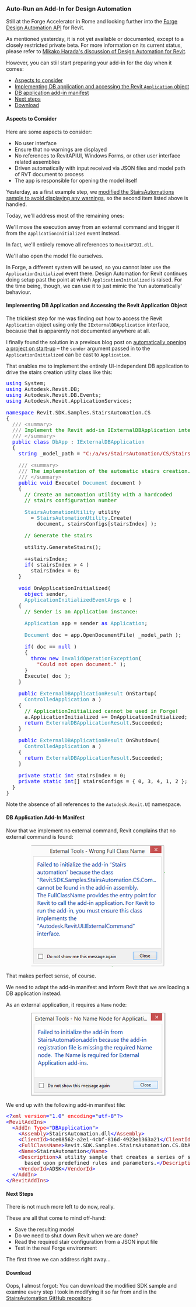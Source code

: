 <head>
<meta http-equiv="Content-Type" content="text/html; charset=utf-8">
<link rel="stylesheet" type="text/css" href="bc.css">
<script src="https://cdn.rawgit.com/google/code-prettify/master/loader/run_prettify.js" type="text/javascript"></script>
</head>

<!---

the #RevitAPI @AutodeskRevit #bim #dynamobim @AutodeskForge #ForgeDevCon 

Still at the Forge Accelerator in Rome and looking further into
the Forge Design Automation API for Revit.
Althpough it is not yet available or documented, you can still start preparing your add-in for the day when it comes
&ndash; Aspects to consider
&ndash; Accessing the Revit <code>Application</code> object
&ndash; DB application add-in manifest
&ndash; Next steps...

-->

### Auto-Run an Add-In for Design Automation

Still at the Forge Accelerator in Rome and looking further into
the [Forge](https://autodesk-forge.github.io)
[Design Automation API](https://forge.autodesk.com/en/docs/design-automation/v2/overview) for Revit.

As mentioned yesterday, it is not yet available or documented, except to a closely restricted private beta.
For more information on its current status, please refer to
[Mikako Harada's discussion of Design Automation for Revit](https://fieldofviewblog.wordpress.com/revit).

However, you can stiil start preparing your add-in for the day when it comes:

- [Aspects to consider](#2) 
- [Implementing DB application and accessing the Revit `Application` object](#3) 
- [DB application add-in manifest](#4) 
- [Next steps](#5)
- [Download](#6)


#### <a name="2"></a> Aspects to Consider

Here are some aspects to consider:

- No user interface
- Ensure that no warnings are displayed <!-- <br/>&ndash; done, cf. yesterday's discussion on [swallowing StairsAutomation warnings](http://thebuildingcoder.typepad.com/blog/2018/09/swallowing-stairsautomation-warnings.html) -->
- No references to RevitAPIUI, Windows Forms, or other user interface related assemblies
- Driven automatically with input received via JSON files and model path of RVT document to process
- The app is responsible for opening the model itself

Yesterday, as a first example step,
we [modified the StairsAutomations sample to avoid displaying any warnings](http://thebuildingcoder.typepad.com/blog/2018/09/swallowing-stairsautomation-warnings.html),
so the second item listed above is handled.

Today, we'll address most of the remaining ones:

We'll move the execution away from an external command and trigger it from the `ApplicationInitialized` event instead.

In fact, we'll entirely remove all references to `RevitAPIUI.dll`.

We'll also open the model file ourselves.

In Forge, a different system will be used, so you cannot later use the `ApplicationInitialized` event there.
Design Automation for Revit continues doing setup past the point at which `ApplicationInitialized` is raised.
For the time being, though, we can use it to just mimic the 'run automatically' behaviour.


#### <a name="3"></a> Implementing DB Application and Accessing the Revit Application Object

The trickiest step for me was finding out how to access the Revit `Application` object using only the `IExternalDBApplication` interface, because that is apparently not documented anywhere at all.

I finally found the solution in a previous blog post
on [automatically opening a project on start-up](http://thebuildingcoder.typepad.com/blog/2015/03/automatically-open-a-project-on-startup.html) &ndash;
the `sender` argument passed in to the `ApplicationInitialized` can be cast to `Application`.

That enables me to implement the entirely UI-independent DB application to drive the stairs creation utility class like this:

<pre class="code">
<span style="color:blue;">using</span>&nbsp;System;
<span style="color:blue;">using</span>&nbsp;Autodesk.Revit.DB;
<span style="color:blue;">using</span>&nbsp;Autodesk.Revit.DB.Events;
<span style="color:blue;">using</span>&nbsp;Autodesk.Revit.ApplicationServices;
 
<span style="color:blue;">namespace</span>&nbsp;Revit.SDK.Samples.StairsAutomation.CS
{
&nbsp;&nbsp;<span style="color:gray;">///</span><span style="color:green;">&nbsp;</span><span style="color:gray;">&lt;</span><span style="color:gray;">summary</span><span style="color:gray;">&gt;</span>
&nbsp;&nbsp;<span style="color:gray;">///</span><span style="color:green;">&nbsp;Implement&nbsp;the&nbsp;Revit&nbsp;add-in&nbsp;IExternalDBApplication&nbsp;interface</span>
&nbsp;&nbsp;<span style="color:gray;">///</span><span style="color:green;">&nbsp;</span><span style="color:gray;">&lt;/</span><span style="color:gray;">summary</span><span style="color:gray;">&gt;</span>
&nbsp;&nbsp;<span style="color:blue;">public</span>&nbsp;<span style="color:blue;">class</span>&nbsp;<span style="color:#2b91af;">DbApp</span>&nbsp;:&nbsp;<span style="color:#2b91af;">IExternalDBApplication</span>
&nbsp;&nbsp;{
&nbsp;&nbsp;&nbsp;&nbsp;<span style="color:blue;">string</span>&nbsp;_model_path&nbsp;=&nbsp;<span style="color:#a31515;">&quot;C:/a/vs/StairsAutomation/CS/Stairs_automation_2019_1.rvt&quot;</span>;
 
&nbsp;&nbsp;&nbsp;&nbsp;<span style="color:gray;">///</span><span style="color:green;">&nbsp;</span><span style="color:gray;">&lt;</span><span style="color:gray;">summary</span><span style="color:gray;">&gt;</span>
&nbsp;&nbsp;&nbsp;&nbsp;<span style="color:gray;">///</span><span style="color:green;">&nbsp;The&nbsp;implementation&nbsp;of&nbsp;the&nbsp;automatic&nbsp;stairs&nbsp;creation.</span>
&nbsp;&nbsp;&nbsp;&nbsp;<span style="color:gray;">///</span><span style="color:green;">&nbsp;</span><span style="color:gray;">&lt;/</span><span style="color:gray;">summary</span><span style="color:gray;">&gt;</span>
&nbsp;&nbsp;&nbsp;&nbsp;<span style="color:blue;">public</span>&nbsp;<span style="color:blue;">void</span>&nbsp;Execute(&nbsp;<span style="color:#2b91af;">Document</span>&nbsp;document&nbsp;)
&nbsp;&nbsp;&nbsp;&nbsp;{
&nbsp;&nbsp;&nbsp;&nbsp;&nbsp;&nbsp;<span style="color:green;">//&nbsp;Create&nbsp;an&nbsp;automation&nbsp;utility&nbsp;with&nbsp;a&nbsp;hardcoded&nbsp;</span>
&nbsp;&nbsp;&nbsp;&nbsp;&nbsp;&nbsp;<span style="color:green;">//&nbsp;stairs&nbsp;configuration&nbsp;number</span>
 
&nbsp;&nbsp;&nbsp;&nbsp;&nbsp;&nbsp;<span style="color:#2b91af;">StairsAutomationUtility</span>&nbsp;utility
&nbsp;&nbsp;&nbsp;&nbsp;&nbsp;&nbsp;&nbsp;&nbsp;=&nbsp;<span style="color:#2b91af;">StairsAutomationUtility</span>.Create(
&nbsp;&nbsp;&nbsp;&nbsp;&nbsp;&nbsp;&nbsp;&nbsp;&nbsp;&nbsp;document,&nbsp;stairsConfigs[stairsIndex]&nbsp;);
 
&nbsp;&nbsp;&nbsp;&nbsp;&nbsp;&nbsp;<span style="color:green;">//&nbsp;Generate&nbsp;the&nbsp;stairs</span>
 
&nbsp;&nbsp;&nbsp;&nbsp;&nbsp;&nbsp;utility.GenerateStairs();
 
&nbsp;&nbsp;&nbsp;&nbsp;&nbsp;&nbsp;++stairsIndex;
&nbsp;&nbsp;&nbsp;&nbsp;&nbsp;&nbsp;<span style="color:blue;">if</span>(&nbsp;stairsIndex&nbsp;&gt;&nbsp;4&nbsp;)
&nbsp;&nbsp;&nbsp;&nbsp;&nbsp;&nbsp;&nbsp;&nbsp;stairsIndex&nbsp;=&nbsp;0;
&nbsp;&nbsp;&nbsp;&nbsp;}
 
&nbsp;&nbsp;&nbsp;&nbsp;<span style="color:blue;">void</span>&nbsp;OnApplicationInitialized(
&nbsp;&nbsp;&nbsp;&nbsp;&nbsp;&nbsp;<span style="color:blue;">object</span>&nbsp;sender,
&nbsp;&nbsp;&nbsp;&nbsp;&nbsp;&nbsp;<span style="color:#2b91af;">ApplicationInitializedEventArgs</span>&nbsp;e&nbsp;)
&nbsp;&nbsp;&nbsp;&nbsp;{
&nbsp;&nbsp;&nbsp;&nbsp;&nbsp;&nbsp;<span style="color:green;">//&nbsp;Sender&nbsp;is&nbsp;an&nbsp;Application&nbsp;instance:</span>
 
&nbsp;&nbsp;&nbsp;&nbsp;&nbsp;&nbsp;<span style="color:#2b91af;">Application</span>&nbsp;app&nbsp;=&nbsp;sender&nbsp;<span style="color:blue;">as</span>&nbsp;<span style="color:#2b91af;">Application</span>;
 
&nbsp;&nbsp;&nbsp;&nbsp;&nbsp;&nbsp;<span style="color:#2b91af;">Document</span>&nbsp;doc&nbsp;=&nbsp;app.OpenDocumentFile(&nbsp;_model_path&nbsp;);
 
&nbsp;&nbsp;&nbsp;&nbsp;&nbsp;&nbsp;<span style="color:blue;">if</span>(&nbsp;doc&nbsp;==&nbsp;<span style="color:blue;">null</span>&nbsp;)
&nbsp;&nbsp;&nbsp;&nbsp;&nbsp;&nbsp;{
&nbsp;&nbsp;&nbsp;&nbsp;&nbsp;&nbsp;&nbsp;&nbsp;<span style="color:blue;">throw</span>&nbsp;<span style="color:blue;">new</span>&nbsp;<span style="color:#2b91af;">InvalidOperationException</span>(
&nbsp;&nbsp;&nbsp;&nbsp;&nbsp;&nbsp;&nbsp;&nbsp;&nbsp;&nbsp;<span style="color:#a31515;">&quot;Could&nbsp;not&nbsp;open&nbsp;document.&quot;</span>&nbsp;);
&nbsp;&nbsp;&nbsp;&nbsp;&nbsp;&nbsp;}
&nbsp;&nbsp;&nbsp;&nbsp;&nbsp;&nbsp;Execute(&nbsp;doc&nbsp;);
&nbsp;&nbsp;&nbsp;&nbsp;}
 
&nbsp;&nbsp;&nbsp;&nbsp;<span style="color:blue;">public</span>&nbsp;<span style="color:#2b91af;">ExternalDBApplicationResult</span>&nbsp;OnStartup(
&nbsp;&nbsp;&nbsp;&nbsp;&nbsp;&nbsp;<span style="color:#2b91af;">ControlledApplication</span>&nbsp;a&nbsp;)
&nbsp;&nbsp;&nbsp;&nbsp;{
&nbsp;&nbsp;&nbsp;&nbsp;&nbsp;&nbsp;<span style="color:green;">//&nbsp;ApplicationInitialized&nbsp;cannot&nbsp;be&nbsp;used&nbsp;in&nbsp;Forge!</span>
&nbsp;&nbsp;&nbsp;&nbsp;&nbsp;&nbsp;a.ApplicationInitialized&nbsp;+=&nbsp;OnApplicationInitialized;
&nbsp;&nbsp;&nbsp;&nbsp;&nbsp;&nbsp;<span style="color:blue;">return</span>&nbsp;<span style="color:#2b91af;">ExternalDBApplicationResult</span>.Succeeded;
&nbsp;&nbsp;&nbsp;&nbsp;}
 
&nbsp;&nbsp;&nbsp;&nbsp;<span style="color:blue;">public</span>&nbsp;<span style="color:#2b91af;">ExternalDBApplicationResult</span>&nbsp;OnShutdown(
&nbsp;&nbsp;&nbsp;&nbsp;&nbsp;&nbsp;<span style="color:#2b91af;">ControlledApplication</span>&nbsp;a&nbsp;)
&nbsp;&nbsp;&nbsp;&nbsp;{
&nbsp;&nbsp;&nbsp;&nbsp;&nbsp;&nbsp;<span style="color:blue;">return</span>&nbsp;<span style="color:#2b91af;">ExternalDBApplicationResult</span>.Succeeded;
&nbsp;&nbsp;&nbsp;&nbsp;}
 
&nbsp;&nbsp;&nbsp;&nbsp;<span style="color:blue;">private</span>&nbsp;<span style="color:blue;">static</span>&nbsp;<span style="color:blue;">int</span>&nbsp;stairsIndex&nbsp;=&nbsp;0;
&nbsp;&nbsp;&nbsp;&nbsp;<span style="color:blue;">private</span>&nbsp;<span style="color:blue;">static</span>&nbsp;<span style="color:blue;">int</span>[]&nbsp;stairsConfigs&nbsp;=&nbsp;{&nbsp;0,&nbsp;3,&nbsp;4,&nbsp;1,&nbsp;2&nbsp;};
&nbsp;&nbsp;}
}
</pre>

Note the absence of all references to the `Autodesk.Revit.UI` namespace.


#### <a name="4"></a> DB Application Add-In Manifest

Now that we implement no external command, Revit complains that no external command is found:

<center>
<img src="img/external_command_not_found.png" alt="External command not found" width="366">
</center>

That makes perfect sense, of course.

We need to adapt the add-in manifest and inform Revit that we are loading a DB application instead.

As an external application, it requires a `Name` node:

<center>
<img src="img/external_application_requires_name_node.png" alt="External application requires a Name node" width="369">
</center>

We end up with the following add-in manifest file:

<pre class="code">
<span style="color:blue;">&lt;?</span><span style="color:#a31515;">xml</span><span style="color:blue;">&nbsp;</span><span style="color:red;">version</span><span style="color:blue;">=</span>&quot;<span style="color:blue;">1.0</span>&quot;<span style="color:blue;">&nbsp;</span><span style="color:red;">encoding</span><span style="color:blue;">=</span>&quot;<span style="color:blue;">utf-8</span>&quot;<span style="color:blue;">?&gt;</span>
<span style="color:blue;">&lt;</span><span style="color:#a31515;">RevitAddIns</span><span style="color:blue;">&gt;</span>
<span style="color:blue;">&nbsp;&nbsp;&lt;</span><span style="color:#a31515;">AddIn</span><span style="color:blue;">&nbsp;</span><span style="color:red;">Type</span><span style="color:blue;">=</span>&quot;<span style="color:blue;">DBApplication</span>&quot;<span style="color:blue;">&gt;</span>
<span style="color:blue;">&nbsp;&nbsp;&nbsp;&nbsp;&lt;</span><span style="color:#a31515;">Assembly</span><span style="color:blue;">&gt;</span>StairsAutomation.dll<span style="color:blue;">&lt;/</span><span style="color:#a31515;">Assembly</span><span style="color:blue;">&gt;</span>
<span style="color:blue;">&nbsp;&nbsp;&nbsp;&nbsp;&lt;</span><span style="color:#a31515;">ClientId</span><span style="color:blue;">&gt;</span>4ce08562-a2e1-4cbf-816d-4923e1363a21<span style="color:blue;">&lt;/</span><span style="color:#a31515;">ClientId</span><span style="color:blue;">&gt;</span>
<span style="color:blue;">&nbsp;&nbsp;&nbsp;&nbsp;&lt;</span><span style="color:#a31515;">FullClassName</span><span style="color:blue;">&gt;</span>Revit.SDK.Samples.StairsAutomation.CS.DbApp<span style="color:blue;">&lt;/</span><span style="color:#a31515;">FullClassName</span><span style="color:blue;">&gt;</span>
<span style="color:blue;">&nbsp;&nbsp;&nbsp;&nbsp;&lt;</span><span style="color:#a31515;">Name</span><span style="color:blue;">&gt;</span>StairsAutomation<span style="color:blue;">&lt;/</span><span style="color:#a31515;">Name</span><span style="color:blue;">&gt;</span>
<span style="color:blue;">&nbsp;&nbsp;&nbsp;&nbsp;&lt;</span><span style="color:#a31515;">Description</span><span style="color:blue;">&gt;</span>A&nbsp;utility&nbsp;sample&nbsp;that&nbsp;creates&nbsp;a&nbsp;series&nbsp;of&nbsp;stairs,&nbsp;stairs&nbsp;runs&nbsp;and&nbsp;stairs&nbsp;landings&nbsp;configurations&nbsp;
&nbsp;&nbsp;&nbsp;&nbsp;&nbsp;&nbsp;based&nbsp;upon&nbsp;predefined&nbsp;rules&nbsp;and&nbsp;parameters.<span style="color:blue;">&lt;/</span><span style="color:#a31515;">Description</span><span style="color:blue;">&gt;</span>
<span style="color:blue;">&nbsp;&nbsp;&nbsp;&nbsp;&lt;</span><span style="color:#a31515;">VendorId</span><span style="color:blue;">&gt;</span>ADSK<span style="color:blue;">&lt;/</span><span style="color:#a31515;">VendorId</span><span style="color:blue;">&gt;</span>
<span style="color:blue;">&nbsp;&nbsp;&lt;/</span><span style="color:#a31515;">AddIn</span><span style="color:blue;">&gt;</span>
<span style="color:blue;">&lt;/</span><span style="color:#a31515;">RevitAddIns</span><span style="color:blue;">&gt;</span>
</pre>

#### <a name="5"></a> Next Steps

There is not much more left to do now, really.

These are all that come to mind off-hand:

- Save the resulting model
- Do we need to shut down Revit when we are done?
- Read the required stair configuration from a JSON input file
- Test in the real Forge environment

The first three we can address right away...


#### <a name="6"></a> Download

Oops, I almost forgot:
You can download the modified SDK sample and examine every step I took in modifying it so far from and in
the [StairsAutomation GitHub repository](https://github.com/jeremytammik/StairsAutomation).


<!--
<hr/>

# How to convert your addin to work with Design Automation for Revit

Thank you so much for participating in our beta! This is our current documentation on how to get started. This documentation is also something for which we are seeking feedback, so don't hesitate to e-mail or talk to us on Slack as things don't work or don't make sense. 

## Start with a small subset of your code

You'll want to start with a single operation. Converting an External Command may be a good idea. 

## Referencing the DesignAutomationBridge DLL

Download the `DesignAutomationBridge.dll` and add it as a dependency for your project.

## Convert your IExternalApplication or IExternalCommand to IExternalDBApplication

You won't be adding any buttons or ribbon commands, since there won't be any UI interaction. 

You will need to implement `OnStartup` and `OnShutdown`. These functions will get a `ControlledApplication` instead of a `UIControlledApplication`. The functions return an `ExternalDBApplicationResult` object. 

    using Autodesk.Revit.ApplicationServices;
    using Autodesk.Revit.DB;
    using DesignAutomationFramework;
    namespace DeleteWalls
    {    
      [Autodesk.Revit.Attributes.Regeneration(Autodesk.Revit.Attributes.RegenerationOption.Manual)]
      [Autodesk.Revit.Attributes.Transaction(Autodesk.Revit.Attributes.TransactionMode.Manual)]
      public class DeleteWallsApp : IExternalDBApplication
      {
        public ExternalDBApplicationResult OnStartup(Autodesk.Revit.ApplicationServices.ControlledApplication app)
        {
          return ExternalDBApplicationResult.Succeeded;
        }
  
        public ExternalDBApplicationResult OnShutdown(Autodesk.Revit.ApplicationServices.ControlledApplication app)
        {
          return ExternalDBApplicationResult.Succeeded;
        }
      }
    }

The .addin file can go in the normal place, but the addin type is `DBApplication`.

- Don't include references to RevitAPIUI! (Don't include WPF or Windows Forms or anything either, but we do not currently have a way to check this.) There's no UI interaction, so anything that pops up a dialog expecting user input will hang the system. 

## Add a reference to DesignAutomationBridge.dll and add an event handler for DesignAutomationReady

Add a reference `DesignAutomationBridge.dll`.  

> For a C# project in Visual Studio, this is done by opening the Solution Explorer, finding your C# project, expanding its contents, right-clicking on the References node and doing “Add Reference…”  
> In the Reference Manager dialog, use the “Browse…” button to browse to DesignAutomationBridge.dll.  Click “Add” and then “OK” to add the reference to your project.

The `DesignAutomationBridge` defines an event `DesignAutomationReadyEvent`. Revit's engine will raise this event when it's ready for you to run your addin. You should execute your code inside the event handler. 

    public class DeleteWallsApp : IExternalDBApplication
    {
      public ExternalDBApplicationResult OnStartup(Autodesk.Revit.ApplicationServices.ControlledApplication app)
      {
        DesignAutomationBridge.DesignAutomationReadyEvent += HandleDesignAutomationReadyEvent;
        return ExternalDBApplicationResult.Succeeded;
      } 
      public void HandleDesignAutomationReadyEvent(object sender, DesignAutomationReadyEventArgs e)
      {
        e.Succeeded = true;
        DeleteAllWalls(e.DesignAutomationData);
      }
    }

The event will give you a path `DesignAutomationData.MainModelPath` to the "main" model indicated in the WorkItem's arguments. (We do not pre-open this model for you.) There is also a success/failure argument `DesignAutomationReadyEventArgs.Succeeded` you should set; it will let the service know whether potential failures happened in your code or elsewhere. 

Any files you load or create should be put into the working directory. On the cloud your write access is limited to the working directory and its children.
 
## Handle failures encountered by Revit

A fundamental feature in Revit is how warnings and errors (collectively referred to as "failures") are handled.  Understand your options for [handling failures](../FailureProcessor/) in Revit and implement a failure handling strategy in your application.

## Check that it works locally

We are currently working on an application which will make testing more convenient. However, we have provided an alternate way of testing:

#### Handling Revit's `ApplicationInitialized` Event

Don't use this event on the cloud, because Design Automation for Revit continues doing setup past the point at which `ApplicationInitialized` is raised. Locally it should mimic the "run automatically" behavior. For example, in `DeleteWalls`, we can do this:

    public class DeleteWallsApp : IExternalDBApplication
    {
      public ExternalDBApplicationResult OnStartup(Autodesk.Revit.ApplicationServices.ControlledApplication app)
      {
        //Stop handling the event used by jobs on the cloud:
        //DesignAutomationBridge.DesignAutomationReadyEvent += HandleDesignAutomationReadyEvent;
        // And instead execute the code when desktop Revit is initialized.
        app.ApplicationInitialized += HandleApplicationInitializedEvent;
        return ExternalDBApplicationResult.Succeeded;
      }
      
      //public void HandleDesignAutomationReadyEvent(object sender, DesignAutomationReadyEventArgs e)
      //{
      //  e.Succeeded = true;
      //  DeleteAllWalls(e.DesignAutomationData);
      //}
      
      public void HandleApplicationInitializedEvent(object sender, Autodesk.Revit.DB.Events.ApplicationInitializedEventArgs e)
      {
        Autodesk.Revit.ApplicationServices.Application app = sender as Autodesk.Revit.ApplicationServices.Application;
        // We don't need to provide the file
        DesignAutomationData data = new DesignAutomationData(app, "/path/to/file.rvt");
        DeleteAllWalls(data);
      }
    }

Additionally, we must provide the .addin file to Revit. We added [this addin file](../DeleteWalls/DeleteWallsApp/DeleteWalls.addin) to `C:\ProgramData\Autodesk\Revit\Addins\2018\` (or `2019` if the target is Revit 2019) and changed `<Assembly>` to point to our DLL:

- &lt;Assembly&gt;C:\test\DeleteWalls\DeleteWallsTest\bin\Debug\DeleteWalls.dll&lt;/Assembly&gt;

This way, we are able to run this locally without any UI intervention on Revit startup. See [this guide](http://usa.autodesk.com/adsk/servlet/index?siteID=123112&id=20132893) on debugging.

**Note:** Your application cannot use the network, or write to any files outside of the current working directory. Restrictions on Design Automation for Revit can be found [here](QuotasAndRestrictions.md).
-->
